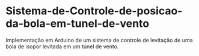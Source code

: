 # Sistema-de-Controle-de-posicao-da-bola-em-tunel-de-vento
Implementação em Arduino de um sistema de controle de levitação de uma bola de isopor levitada em um túnel de vento.
